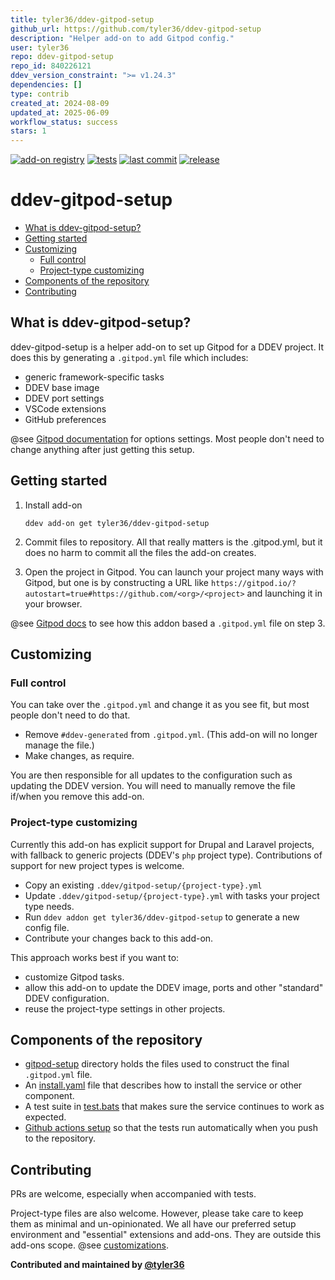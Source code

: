 ```yaml
---
title: tyler36/ddev-gitpod-setup
github_url: https://github.com/tyler36/ddev-gitpod-setup
description: "Helper add-on to add Gitpod config."
user: tyler36
repo: ddev-gitpod-setup
repo_id: 840226121
ddev_version_constraint: ">= v1.24.3"
dependencies: []
type: contrib
created_at: 2024-08-09
updated_at: 2025-06-09
workflow_status: success
stars: 1
---
```


[![add-on registry](https://img.shields.io/badge/DDEV-Add--on_Registry-blue)](https://addons.ddev.com)
[![tests](https://github.com/tyler36/ddev-gitpod-setup/actions/workflows/tests.yml/badge.svg)](https://github.com/tyler36/ddev-gitpod-setup/actions/workflows/tests.yml)
[![last commit](https://img.shields.io/github/last-commit/tyler36/ddev-gitpod-setup)](https://github.com/tyler36/ddev-gitpod-setup/commits)
[![release](https://img.shields.io/github/v/release/tyler36/ddev-gitpod-setup)](https://github.com/tyler36/ddev-gitpod-setup/releases/latest)

# ddev-gitpod-setup <!-- omit in toc -->

- [What is ddev-gitpod-setup?](#what-is-ddev-gitpod-setup)
- [Getting started](#getting-started)
- [Customizing](#customizing)
  - [Full control](#full-control)
  - [Project-type customizing](#project-type-customizing)
- [Components of the repository](#components-of-the-repository)
- [Contributing](#contributing)

## What is ddev-gitpod-setup?

ddev-gitpod-setup is a helper add-on to set up Gitpod for a DDEV project.
It does this by generating a `.gitpod.yml` file which includes:

- generic framework-specific tasks
- DDEV base image
- DDEV port settings
- VSCode extensions
- GitHub preferences

@see [Gitpod documentation](https://www.gitpod.io/docs/references/gitpod-yml) for options settings. Most people don't need to change anything after just getting this setup.

## Getting started

1. Install add-on

    ```shell
    ddev add-on get tyler36/ddev-gitpod-setup
    ```

2. Commit files to repository. All that really matters is the .gitpod.yml, but it does no harm to commit all the files the add-on creates.
3. Open the project in Gitpod. You can launch your project many ways with Gitpod, but one is by constructing a URL like `https://gitpod.io/?autostart=true#https://github.com/<org>/<project>` and launching it in your browser.

@see [Gitpod docs](https://www.gitpod.io/docs/introduction/getting-started) to see how this addon based a `.gitpod.yml` file on step 3.

## Customizing

### Full control

You can take over the `.gitpod.yml` and change it as you see fit, but most people don't need to do that.

- Remove `#ddev-generated` from `.gitpod.yml`. (This add-on will no longer manage the file.)
- Make changes, as require.

You are then responsible for all updates to the configuration such as updating the DDEV version.
You will need to manually remove the file if/when you remove this add-on.

### Project-type customizing

Currently this add-on has explicit support for Drupal and Laravel projects, with fallback to generic projects (DDEV's `php` project type). Contributions of support for new project types is welcome.

- Copy an existing `.ddev/gitpod-setup/{project-type}.yml`
- Update `.ddev/gitpod-setup/{project-type}.yml` with tasks your project type needs.
- Run `ddev addon get tyler36/ddev-gitpod-setup` to generate a new config file.
- Contribute your changes back to this add-on.

This approach works best if you want to:

- customize Gitpod tasks.
- allow this add-on to update the DDEV image, ports and other "standard" DDEV configuration.
- reuse the project-type settings in other projects.

## Components of the repository

- [gitpod-setup](https://github.com/tyler36/ddev-gitpod-setup/blob/main/gitpod-setup/) directory holds the files used to construct the final `.gitpod.yml` file.
- An [install.yaml](https://github.com/tyler36/ddev-gitpod-setup/blob/main/install.yaml) file that describes how to install the service or other component.
- A test suite in [test.bats](https://github.com/tyler36/ddev-gitpod-setup/blob/main/tests/test.bats) that makes sure the service continues to work as expected.
- [Github actions setup](https://github.com/tyler36/ddev-gitpod-setup/blob/main/.github/workflows/tests.yml) so that the tests run automatically when you push to the repository.

## Contributing

PRs are welcome, especially when accompanied with tests.

Project-type files are also welcome. However, please take care to keep them as minimal and un-opinionated.
We all have our preferred setup environment and "essential" extensions and add-ons. They are outside this add-ons scope. @see [customizations](#customizing).

**Contributed and maintained by [@tyler36](https://github.com/tyler36)**
